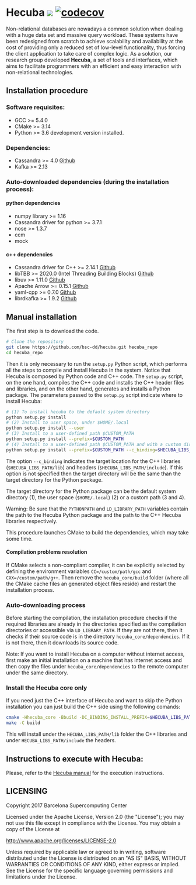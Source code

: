 # Hecuba ![](https://travis-ci.org/bsc-dd/hecuba.svg?branch=master) [![codecov](https://codecov.io/gh/bsc-dd/hecuba/branch/master/graph/badge.svg)](https://codecov.io/gh/bsc-dd/hecuba)
Non-relational databases are nowadays a common solution when dealing with a huge data set and massive query workload. These systems have been redesigned from scratch to achieve scalability and availability at the cost of providing only a reduced set of low-level functionality, thus forcing the client application to take care of complex logic. As a solution, our research group developed **Hecuba**, a set of tools and interfaces, which aims to facilitate programmers with an efficient and easy interaction with non-relational technologies.

## Installation procedure

### Software requisites:

+ GCC >= 5.4.0
+ CMake >= 3.14
+ Python >= 3.6 development version installed.

### Dependencies:
+ Cassandra >= 4.0 [Github](https://github.com/apache/cassandra)
+ Kafka >= 2.13

### Auto-downloaded dependencies (during the installation process):
#### python dependencies
+ numpy library >= 1.16
+ Cassandra driver for python >= 3.7.1
+ nose >= 1.3.7
+ ccm
+ mock
#### c++ dependencies
+ Cassandra driver for C++ >= 2.14.1 [Github](https://github.com/datastax/cpp-driver)
+ libTBB >= 2020.0 (Intel Threading Building Blocks) [Github](https://github.com/01org/tbb)
+ libuv >= 1.11.0 [Github](https://github.com/libuv/libuv)
+ Apache Arrow >= 0.15.1 [Github](https://github.com/apache/arrow)
+ yaml-cpp >= 0.7.0 [Github](https://github.com/jbeder/yaml-cpp)
+ librdkafka >= 1.9.2 [Github](https://github.com/edenhill/librdkafka)

<!--- ### Quick install in OpenSuse 42.2

```bash
# Install dependencies
sudo zypper install cmake python-devel gcc-c++ python-numpy-devel python-pip

pip install hecuba
```
-->

## Manual installation


The first step is to download the code.

```bash
# Clone the repository
git clone https://github.com/bsc-dd/hecuba.git hecuba_repo
cd hecuba_repo
```

Then it is only necessary to run the `setup.py` Python script, which performs all the steps to compile and install Hecuba in the system. Notice that Hecuba is composed by Python code and C++ code. The `setup.py` script, on the one hand, compiles the C++ code and installs the C++ header files and libraries, and on the other hand, generates and installs a Python package.
The parameters passed to the `setup.py` script indicate where to install Hecuba:

```bash
# (1) To install hecuba to the default system directory
python setup.py install
# (2) Install to user space, under $HOME/.local
python setup.py install --user
# (3) Install to a user-defined path $CUSTOM_PATH
python setup.py install --prefix=$CUSTOM_PATH
# (4) Install to a user-defined path $CUSTOM_PATH and with a custom directory for the libraries
python setup.py install --prefix=$CUSTOM_PATH --c_binding=$HECUBA_LIBS_PATH
```

The option `--c_binding` indicates the target location for the C++ libraries (`$HECUBA_LIBS_PATH/lib`) and headers (`$HECUBA_LIBS_PATH/include`). If this option is not specified then the target directory will be the same than the target directory for the Python package.

The target directory for the Python package can be the default system directory (1), the user space (`$HOME/.local`) (2) or a custom path (3 and 4).

Warning: Be sure that the `PYTHONPATH` and `LD_LIBRARY_PATH` variables contain the path to the Hecuba Python package and the path to the C++ Hecuba libraries respectively.

This procedure launches CMake to build the dependencies, which may take some time.

#### Compilation problems resolution
If CMake selects a non-compliant compiler, it can be explicitly selected by defining the environment variables `CC=/custom/path/gcc` and `CXX=/custom/path/g++`. Then remove the `hecuba_core/build` folder (where all the CMake cache files an generated object files reside) and restart the installation process.


### Auto-downloading process

Before starting the compilation, the installation procedure checks if the required libraries are already in the directories specified as the compilation directories or accessible via `LD_LIBRARY_PATH`. If they are not there, then it checks if their source code is in the directory `hecuba_core/dependencies`. If it is not there, then it downloads its source code.

Note: If you want to install Hecuba on a computer without internet access, first make an initial installation on a machine that has internet access and then copy the files under `hecuba_core/dependencies` to the remote computer under the same directory.



### Install the Hecuba core only

If you need just the C++ interface of Hecuba and want to skip the Python installation you can just build the C++ side using the following comands:

```bash
cmake -Hhecuba_core -Bbuild -DC_BINDING_INSTALL_PREFIX=$HECUBA_LIBS_PATH
make -C build
```

This will install under the `HECUBA_LIBS_PATH/lib` folder the C++ libraries and under `HECUBA_LIBS_PATH/include` the headers.


## Instructions to execute with Hecuba:

Please, refer to the [Hecuba manual](https://github.com/bsc-dd/hecuba/wiki/1:-User-Manual) for the execution instructions.


## LICENSING 

Copyright 2017 Barcelona Supercomputing Center

Licensed under the Apache License, Version 2.0 (the "License");
you may not use this file except in compliance with the License.
You may obtain a copy of the License at

   http://www.apache.org/licenses/LICENSE-2.0

Unless required by applicable law or agreed to in writing, software
distributed under the License is distributed on an "AS IS" BASIS,
WITHOUT WARRANTIES OR CONDITIONS OF ANY KIND, either express or implied.
See the License for the specific language governing permissions and
limitations under the License.
